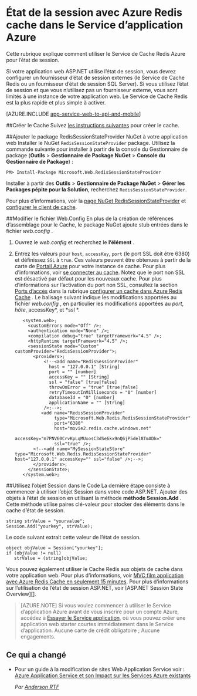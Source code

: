 <properties 
    pageTitle="État de la session avec Azure Redis cache dans le Service d’application Azure" 
    description="Découvrez comment utiliser le Service de Cache Azure pour prendre en charge la mise en cache de ASP.NET session état." 
    services="app-service\web" 
    documentationCenter=".net" 
    authors="Rick-Anderson" 
    manager="wpickett" 
    editor="none"/>

<tags 
    ms.service="app-service-web" 
    ms.workload="na" 
    ms.tgt_pltfrm="na" 
    ms.devlang="dotnet" 
    ms.topic="get-started-article" 
    ms.date="06/27/2016" 
    ms.author="riande"/>


# <a name="session-state-with-azure-redis-cache-in-azure-app-service"></a>État de la session avec Azure Redis cache dans le Service d’application Azure


Cette rubrique explique comment utiliser le Service de Cache Redis Azure pour l’état de session.

Si votre application web ASP.NET utilise l’état de session, vous devrez configurer un fournisseur d’état de session externes (le Service de Cache Redis ou un fournisseur d’état de session SQL Server). Si vous utilisez l’état de session et que vous n’utilisez pas un fournisseur externe, vous sont limités à une instance de votre application web. Le Service de Cache Redis est la plus rapide et plus simple à activer.

[AZURE.INCLUDE [app-service-web-to-api-and-mobile](../../includes/app-service-web-to-api-and-mobile.md)] 

##<a id="createcache"></a>Créer le Cache
Suivez [les instructions suivantes](../cache-dotnet-how-to-use-azure-redis-cache.md#create-cache) pour créer le cache.

##<a id="configureproject"></a>Ajouter le package RedisSessionStateProvider NuGet à votre application web
Installer le NuGet `RedisSessionStateProvider` package.  Utilisez la commande suivante pour installer à partir de la console du Gestionnaire de package (**Outils** > **Gestionnaire de Package NuGet** > **Console du Gestionnaire de Package**) :

  `PM> Install-Package Microsoft.Web.RedisSessionStateProvider`
  
Installer à partir des **Outils** > **Gestionnaire de Package NuGet** > **Gérer les Packages pépite pour la Solution**, recherchez `RedisSessionStateProvider`.

Pour plus d’informations, voir la [page NuGet RedisSessionStateProvider](http://www.nuget.org/packages/Microsoft.Web.RedisSessionStateProvider/ ) et [configurer le client de cache](../cache-dotnet-how-to-use-azure-redis-cache.md#NuGet).

##<a id="configurewebconfig"></a>Modifier le fichier Web.Config
En plus de la création de références d’assemblage pour le Cache, le package NuGet ajoute stub entrées dans le fichier *web.config* . 

1. Ouvrez le *web.config* et recherchez le **l’élément** .

1. Entrez les valeurs pour `host`, `accessKey`, `port` (le port SSL doit être 6380) et définissez `SSL` à `true`. Ces valeurs peuvent être obtenues à partir de la carte de [Portail Azure](http://go.microsoft.com/fwlink/?LinkId=529715) pour votre instance de cache. Pour plus d’informations, voir [se connecter au cache](../cache-dotnet-how-to-use-azure-redis-cache.md#connect-to-cache). Notez que le port non SSL est désactivé par défaut pour les nouveaux cache. Pour plus d’informations sur l’activation du port non SSL, consultez la section [Ports d’accès](https://msdn.microsoft.com/library/azure/dn793612.aspx#AccessPorts) dans la rubrique [configurer un cache dans Azure Redis Cache](https://msdn.microsoft.com/library/azure/dn793612.aspx) . Le balisage suivant indique les modifications apportées au fichier *web.config* , en particulier les modifications apportées au *port*, *hôte*, accessKey*, et *ssl *.

          <system.web>;
            <customErrors mode="Off" />;
            <authentication mode="None" />;
            <compilation debug="true" targetFramework="4.5" />;
            <httpRuntime targetFramework="4.5" />;
            <sessionState mode="Custom" customProvider="RedisSessionProvider">;
              <providers>;  
                  <!--<add name="RedisSessionProvider" 
                    host = "127.0.0.1" [String]
                    port = "" [number]
                    accessKey = "" [String]
                    ssl = "false" [true|false]
                    throwOnError = "true" [true|false]
                    retryTimeoutInMilliseconds = "0" [number]
                    databaseId = "0" [number]
                    applicationName = "" [String]
                  />;-->;
                 <add name="RedisSessionProvider" 
                      type="Microsoft.Web.Redis.RedisSessionStateProvider" 
                      port="6380"
                      host="movie2.redis.cache.windows.net" 
                      accessKey="m7PNV60CrvKpLqMUxosC3dSe6kx9nQ6jP5del8TmADk=" 
                      ssl="true" />;
              <!--<add name="MySessionStateStore" type="Microsoft.Web.Redis.RedisSessionStateProvider" host="127.0.0.1" accessKey="" ssl="false" />;-->;
              </providers>;
            </sessionState>;
          </system.web>;


##<a id="usesessionobject"></a>Utilisez l’objet Session dans le Code
La dernière étape consiste à commencer à utiliser l’objet Session dans votre code ASP.NET. Ajouter des objets à l’état de session en utilisant la méthode **méthode Session.Add** . Cette méthode utilise paires clé-valeur pour stocker des éléments dans le cache d’état de session.

    string strValue = "yourvalue";
    Session.Add("yourkey", strValue);

Le code suivant extrait cette valeur de l’état de session.

    object objValue = Session["yourkey"];
    if (objValue != null)
       strValue = (string)objValue; 

Vous pouvez également utiliser le Cache Redis aux objets de cache dans votre application web. Pour plus d’informations, voir [MVC film application avec Azure Redis Cache en seulement 15 minutes](https://azure.microsoft.com/blog/2014/06/05/mvc-movie-app-with-azure-redis-cache-in-15-minutes/).
Pour plus d’informations sur l’utilisation de l’état de session ASP.NET, voir [ASP.NET Session State Overview][].

>[AZURE.NOTE] Si vous voulez commencer à utiliser le Service d’application Azure avant de vous inscrire pour un compte Azure, accédez à [Essayer le Service application](http://go.microsoft.com/fwlink/?LinkId=523751), où vous pouvez créer une application web starter courtes immédiatement dans le Service d’application. Aucune carte de crédit obligatoire ; Aucune engagements.

## <a name="whats-changed"></a>Ce qui a changé
* Pour un guide à la modification de sites Web Application Service voir : [Azure Application Service et son Impact sur les Services Azure existants](http://go.microsoft.com/fwlink/?LinkId=529714)

  *Par [Anderson RTF](https://twitter.com/RickAndMSFT)*
  
  [installed the latest]: http://www.windowsazure.com/downloads/?sdk=net  
  [Vue d’ensemble de l’état de Session ASP.NET]: http://msdn.microsoft.com/library/ms178581.aspx

  [NewIcon]: ./media/web-sites-dotnet-session-state-caching/CacheScreenshot_NewButton.png
  [NewCacheDialog]: ./media/web-sites-dotnet-session-state-caching/CachingScreenshot_CreateOptions.png
  [CacheIcon]: ./media/web-sites-dotnet-session-state-caching/CachingScreenshot_CacheIcon.png
  [NuGetDialog]: ./media/web-sites-dotnet-session-state-caching/CachingScreenshot_NuGet.png
  [OutputConfig]: ./media/web-sites-dotnet-session-state-caching/CachingScreenshot_OC_WebConfig.png
  [CacheConfig]: ./media/web-sites-dotnet-session-state-caching/CachingScreenshot_CacheConfig.png
  [EndpointURL]: ./media/web-sites-dotnet-session-state-caching/CachingScreenshot_EndpointURL.png
  [ManageKeys]: ./media/web-sites-dotnet-session-state-caching/CachingScreenshot_ManageAccessKeys.png
 
